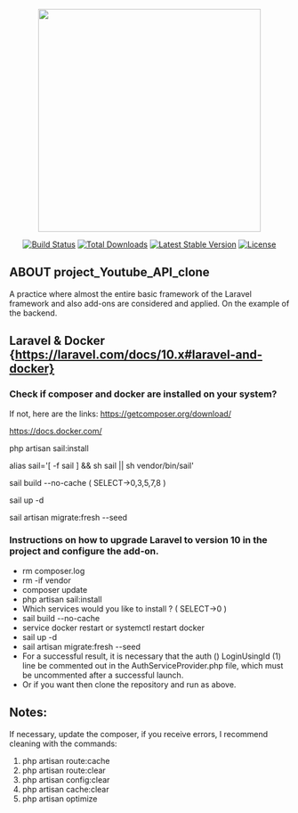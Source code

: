 <p align="center"><a href="https://laravel.com" target="_blank"><img src="https://raw.githubusercontent.com/laravel/art/master/logo-lockup/5%20SVG/2%20CMYK/1%20Full%20Color/laravel-logolockup-cmyk-red.svg" width="400"></a></p>

<p align="center">
<a href="https://travis-ci.org/laravel/framework"><img src="https://travis-ci.org/laravel/framework.svg" alt="Build Status"></a>
<a href="https://packagist.org/packages/laravel/framework"><img src="https://img.shields.io/packagist/dt/laravel/framework" alt="Total Downloads"></a>
<a href="https://packagist.org/packages/laravel/framework"><img src="https://img.shields.io/packagist/v/laravel/framework" alt="Latest Stable Version"></a>
<a href="https://packagist.org/packages/laravel/framework"><img src="https://img.shields.io/packagist/l/laravel/framework" alt="License"></a>
</p>


## ABOUT project_Youtube_API_clone
A practice where almost the entire basic framework of the Laravel framework and also add-ons are considered and applied. 
On the example of the backend.

## Laravel & Docker {https://laravel.com/docs/10.x#laravel-and-docker}

### Check if composer and docker are installed on your system? 
If not, here are the links: https://getcomposer.org/download/

https://docs.docker.com/

php artisan sail:install

alias sail='[ -f sail ] && sh sail || sh vendor/bin/sail'

sail build --no-cache  ( SELECT->0,3,5,7,8 )

sail up -d

sail artisan migrate:fresh --seed

### Instructions on how to upgrade Laravel to version 10 in the project and configure the add-on.
* rm composer.log
* rm -if vendor
* composer update
* php artisan sail:install
* Which services would you like to install ? ( SELECT->0 )
* sail build --no-cache
* service docker restart or systemctl restart docker
* sail up -d
* sail artisan migrate:fresh --seed
* For a successful result, it is necessary that the auth () LoginUsingId (1) line be commented out in the AuthServiceProvider.php file, which must be uncommented after a successful launch.
* Or if you want then clone the repository and run as above.

## Notes:
If necessary, update the composer, if you receive errors, I recommend cleaning with the commands: 
1. php artisan route:cache
2. php artisan route:clear
3. php artisan config:clear
4. php artisan cache:clear
5. php artisan optimize
